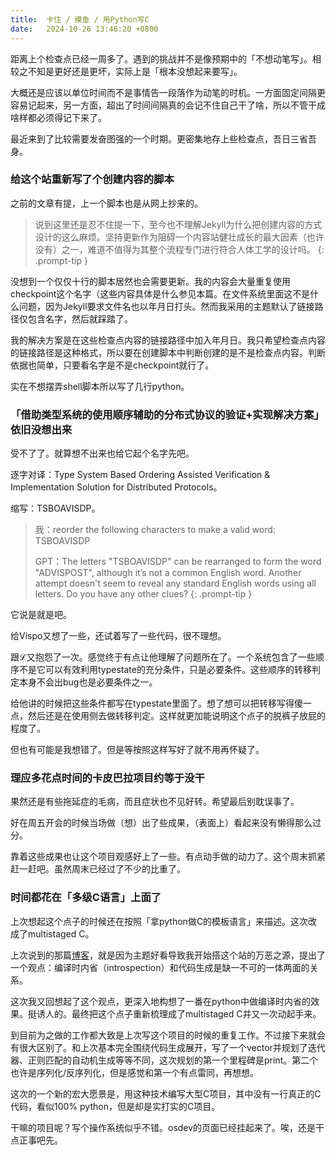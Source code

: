 ```yaml
---
title:  卡住 / 摸鱼 / 用Python写C
date:   2024-10-26 13:46:20 +0800
---
```


距离上个检查点已经一周多了。遇到的挑战并不是像预期中的「不想动笔写」。相较之不知是更好还是更坏，实际上是「根本没想起来要写」。

大概还是应该以单位时间而不是事情告一段落作为动笔的时机。一方面固定间隔更容易记起来，另一方面，超出了时间间隔真的会记不住自己干了啥，所以不管干成啥样都必须得记下来了。

最近来到了比较需要发奋图强的一个时期。更密集地存上些检查点，吾日三省吾身。

### 给这个站重新写了个创建内容的脚本

之前的文章有提，上一个脚本也是从网上抄来的。

> 说到这里还是忍不住提一下，至今也不理解Jekyll为什么把创建内容的方式设计的这么麻烦。坚持更新作为阻碍一个内容站健壮成长的最大因素（也许没有）之一，难道不值得为其整个流程专门进行符合人体工学的设计吗。
{: .prompt-tip }

没想到一个仅仅十行的脚本居然也会需要更新。我的内容会大量重复使用checkpoint这个名字（这些内容具体是什么参见本篇。在文件系统里面这不是什么问题，因为Jekyll要求文件名也以年月日打头。然而我采用的主题默认了链接路径仅包含名字，然后就踩踏了。

我的解决方案是在这些检查点内容的链接路径中加入年月日。我只希望检查点内容的链接路径是这种格式，所以要在创建脚本中判断创建的是不是检查点内容。判断依据也简单，只要看名字是不是checkpoint就行了。

实在不想摆弄shell脚本所以写了几行python。

### 「借助类型系统的使用顺序辅助的分布式协议的验证+实现解决方案」依旧没想出来

受不了了。就算想不出来也给它起个名字先吧。

逐字对译：Type System Based Ordering Assisted Verification & Implementation Solution for Distributed Protocols。

缩写：TSBOAVISDP。

> 我：reorder the following characters to make a valid word: TSBOAVISDP
>
> GPT：The letters "TSBOAVISDP" can be rearranged to form the word "ADVISPOST", although it’s not a common English word. Another attempt doesn't seem to reveal any standard English words using all letters. Do you have any other clues?
{: .prompt-tip }

它说是就是吧。

给Vispo又想了一些，还试着写了一些代码，很不理想。

跟ℒ又抱怨了一次。感觉终于有点让他理解了问题所在了。一个系统包含了一些顺序不是它可以有效利用typestate的充分条件，只是必要条件。这些顺序的转移判定本身不会出bug也是必要条件之一。

给他讲的时候把这些条件都写在typestate里面了。想了想可以把转移写得傻一点，然后还是在使用侧去做转移判定。这样就更加能说明这个点子的脱裤子放屁的程度了。

但也有可能是我想错了。但是等按照这样写好了就不用再怀疑了。

### 理应多花点时间的卡皮巴拉项目约等于没干

果然还是有些拖延症的毛病，而且症状也不见好转。希望最后别耽误事了。

好在周五开会的时候当场做（想）出了些成果，（表面上）看起来没有懒得那么过分。

靠着这些成果也让这个项目观感好上了一些。有点动手做的动力了。这个周末抓紧赶一赶吧。虽然周末已经过了不少的比重了。

### 时间都花在「多级C语言」上面了

上次想起这个点子的时候还在按照「拿python做C的模板语言」来描述。这次改成了multistaged C。

上次说到的那篇[博客][1]，就是因为主题好看导致我开始搭这个站的万恶之源，提出了一个观点：编译时内省（introspection）和代码生成是缺一不可的一体两面的关系。

这次我又回想起了这个观点，更深入地构想了一番在python中做编译时内省的效果。挺诱人的。最终把这个点子重新梳理成了multistaged C并又一次动起手来。

到目前为之做的工作都大致是上次写这个项目的时候的重复工作。不过接下来就会有很大区别了。和上次基本完全围绕代码生成展开，写了一个vector并规划了迭代器、正则匹配的自动机生成等等不同，这次规划的第一个里程碑是print。第二个也许是序列化/反序列化，但是感觉和第一个有点雷同，再想想。

这次的一个新的宏大愿景是，用这种技术编写大型C项目，其中没有一行真正的C代码，看似100% python，但是却是实打实的C项目。

干嘛的项目呢？写个操作系统似乎不错。osdev的页面已经挂起来了。唉，还是干点正事吧先。

[1]: https://brevzin.github.io/c++/2024/09/30/annotations/
